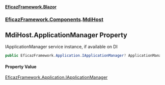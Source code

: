 #### [EficazFramework.Blazor](EficazFrameworkBlazor.md 'EficazFramework Blazor')
### [EficazFramework.Components](EficazFrameworkBlazor.md#EficazFramework.Components 'EficazFramework.Components').[MdiHost](EficazFramework.Components/MdiHost.md 'EficazFramework.Components.MdiHost')

## MdiHost.ApplicationManager Property

IApplicationManager service instance, if available on DI

```csharp
public EficazFramework.Application.IApplicationManager? ApplicationManager { get; set; }
```

#### Property Value
[EficazFramework.Application.IApplicationManager](https://docs.microsoft.com/en-us/dotnet/api/EficazFramework.Application.IApplicationManager 'EficazFramework.Application.IApplicationManager')